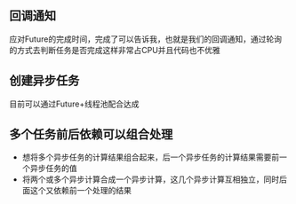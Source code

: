 ## 回调通知
  应对Future的完成时间，完成了可以告诉我，也就是我们的回调通知，通过轮询的方式去判断任务是否完成这样非常占CPU并且代码也不优雅

## 创建异步任务
  目前可以通过Future+线程池配合达成

## 多个任务前后依赖可以组合处理
* 想将多个异步任务的计算结果组合起来，后一个异步任务的计算结果需要前一个异步任务的值
* 将两个或多个异步计算合成一个异步计算，这几个异步计算互相独立，同时后面这个又依赖前一个处理的结果